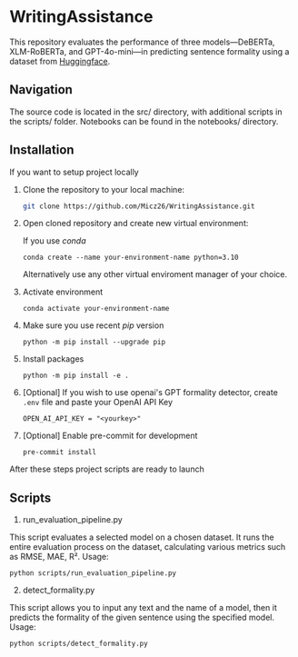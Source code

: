 # WritingAssistance

This repository evaluates the performance of three models—DeBERTa, XLM-RoBERTa, and GPT-4o-mini—in predicting sentence formality using a dataset from
[Huggingface](https://huggingface.co/datasets/osyvokon/pavlick-formality-scores).

## Navigation

The source code is located in the src/ directory, with additional scripts in the scripts/ folder. Notebooks can be found in the notebooks/ directory.

## Installation

If you want to setup project locally

1. Clone the repository to your local machine:

   ```bash
   git clone https://github.com/Micz26/WritingAssistance.git

   ```

2. Open cloned repository and create new virtual environment:

   If you use _conda_

   ```
   conda create --name your-environment-name python=3.10
   ```

   Alternatively use any other virtual enviroment manager of your choice.

3. Activate environment

   ```
   conda activate your-environment-name
   ```

4. Make sure you use recent _pip_ version

   ```
   python -m pip install --upgrade pip
   ```

5. Install packages

   ```
   python -m pip install -e .
   ```

6. [Optional] If you wish to use openai's GPT formality detector, create `.env` file and paste your OpenAI API Key

   ```
   OPEN_AI_API_KEY = "<yourkey>"
   ```

7. [Optional] Enable pre-commit for development

   ```
   pre-commit install
   ```

After these steps project scripts are ready to launch

## Scripts

1. run_evaluation_pipeline.py

This script evaluates a selected model on a chosen dataset. It runs the entire evaluation process on the dataset, calculating various metrics such as RMSE, MAE, R².
Usage:

```
python scripts/run_evaluation_pipeline.py
```

2. detect_formality.py

This script allows you to input any text and the name of a model, then it predicts the formality of the given sentence using the specified model.
Usage:

```
python scripts/detect_formality.py
```

